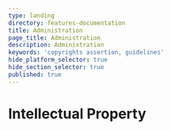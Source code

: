 ```yaml
---
type: landing
directory: features-documentation
title: Administration
page_title: Administration
description: Administration
keywords: 'copyrights assertion, guidelines'
hide_platform_selector: true
hide_section_selector: true
published: true
---
```


# Intellectual Property

<page under construction> 
